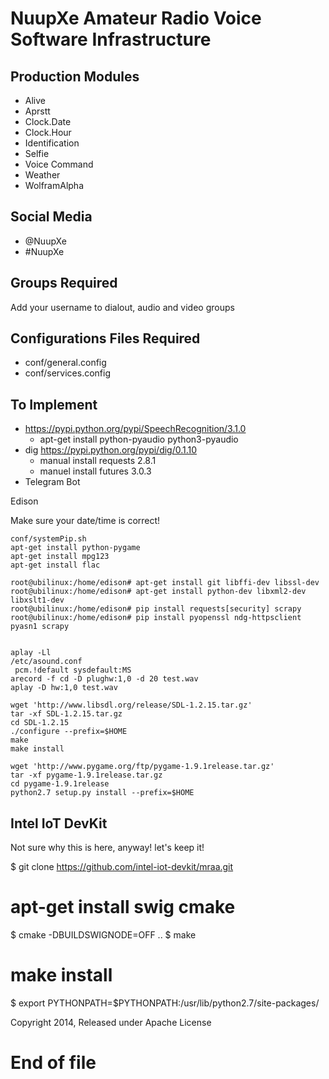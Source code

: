 # NuupXe Amateur Radio Voice Software Infrastructure

## Production Modules

- Alive
- Aprstt
- Clock.Date
- Clock.Hour
- Identification
- Selfie
- Voice Command
- Weather
- WolframAlpha

## Social Media 

- @NuupXe
- #NuupXe

## Groups Required
Add your username to dialout, audio and video groups

## Configurations Files Required

- conf/general.config
- conf/services.config

## To Implement
    
- https://pypi.python.org/pypi/SpeechRecognition/3.1.0
  - apt-get install python-pyaudio python3-pyaudio
- dig https://pypi.python.org/pypi/dig/0.1.10
  - manual install requests 2.8.1
  - manuel install futures 3.0.3
- Telegram Bot
    

Edison

Make sure your date/time is correct!

    conf/systemPip.sh
    apt-get install python-pygame
    apt-get install mpg123
    apt-get install flac
    
    root@ubilinux:/home/edison# apt-get install git libffi-dev libssl-dev
    root@ubilinux:/home/edison# apt-get install python-dev libxml2-dev libxslt1-dev
    root@ubilinux:/home/edison# pip install requests[security] scrapy
    root@ubilinux:/home/edison# pip install pyopenssl ndg-httpsclient pyasn1 scrapy

    
    aplay -Ll
    /etc/asound.conf
     pcm.!default sysdefault:MS
    arecord -f cd -D plughw:1,0 -d 20 test.wav
    aplay -D hw:1,0 test.wav

    wget 'http://www.libsdl.org/release/SDL-1.2.15.tar.gz'
    tar -xf SDL-1.2.15.tar.gz
    cd SDL-1.2.15
    ./configure --prefix=$HOME
    make
    make install

    wget 'http://www.pygame.org/ftp/pygame-1.9.1release.tar.gz'
    tar -xf pygame-1.9.1release.tar.gz
    cd pygame-1.9.1release
    python2.7 setup.py install --prefix=$HOME

## Intel IoT DevKit

Not sure why this is here, anyway! let's keep it!

 $ git clone https://github.com/intel-iot-devkit/mraa.git
 # apt-get install swig cmake
 $ cmake -DBUILDSWIGNODE=OFF ..
 $ make
 # make install
 $ export PYTHONPATH=$PYTHONPATH:/usr/lib/python2.7/site-packages/

Copyright 2014, Released under Apache License

# End of file
